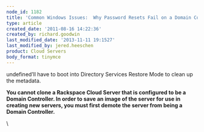 ```yaml
---
node_id: 1182
title: 'Common Windows Issues:  Why Password Resets Fail on a Domain Controller'
type: article
created_date: '2011-08-16 14:22:36'
created_by: richard.goodwin
last_modified_date: '2013-11-11 19:1527'
last_modified_by: jered.heeschen
product: Cloud Servers
body_format: tinymce
---
```


undefined&rsquo;ll have to boot into Directory Services Restore Mode to clean up the
metadata.

**You cannot clone a Rackspace Cloud Server that is configured to be a
Domain Controller.  In order to save an image of the server for use in
creating new servers, you must first demote the server from being a
Domain Controller.**

\
 

